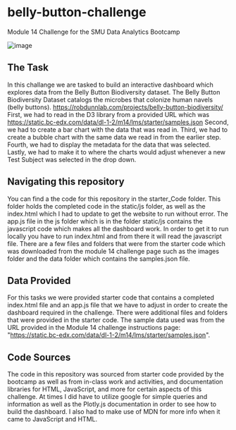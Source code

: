 # belly-button-challenge
Module 14 Challenge for the SMU Data Analytics Bootcamp

![image](https://github.com/cisnerosjp/belly-button-challenge/assets/97692681/d7ee31ad-733a-41cc-845a-32abfa651480)


## The Task
In this challange we are tasked to build an interactive dashboard which explores data from the Belly Button Biodiversity dataset. The Belly Button Biodiversity Dataset catalogs the microbes that colonize human navels (belly buttons). https://robdunnlab.com/projects/belly-button-biodiversity/
First, we had to read in the D3 library from a provided URL which was https://static.bc-edx.com/data/dl-1-2/m14/lms/starter/samples.json
Second, we had to create a bar chart with the data that was read in.
Third, we had to create a bubble chart with the same data we read in from the earlier step.
Fourth, we had to display the metadata for the data that was selected. 
Lastly, we had to make it to where the charts would adjust whenever a new Test Subject was selected in the drop down.


## Navigating this repository
You can find a the code for this repository in the starter_Code folder. This folder holds the completed code in the static/js folder, as well as the index.html which I had to update to get the website to run without error. The app.js file in the js folder which is in the folder static/js contains the javascript code which makes all the dashboard work. In order to get it to run locally you have to run index.html and from there it will read the javascript file. There are a few files and folders that were from the starter code which was downloaded from the module 14 challenge page such as the images folder and the data folder which contains the samples.json file.

## Data Provided
For this tasks we were provided starter code that contains a completed index.html file and an app.js file that we have to adjust in order to create the dashboard required in the challenge. There were additional files and folders that were provided in the starter code. The sample data used was from the URL provided in the Module 14 challenge instructions page: "https://static.bc-edx.com/data/dl-1-2/m14/lms/starter/samples.json". 

## Code Sources
The code in this repository was sourced from starter code provided by the bootcamp as well as from in-class work and activities, and documentation libraries for HTML, JavaScript, and more for certain aspects of this challenge. At times I did have to utilize google for simple queries and information as well as the Plotly.js documentation in order to see how to build the dashboard. I also had to make use of MDN for more info when it came to JavaScript and HTML.
